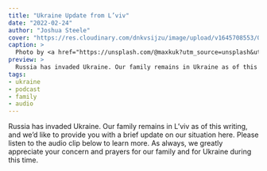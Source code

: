 ```yaml
---
title: "Ukraine Update from L’viv"
date: "2022-02-24"
author: "Joshua Steele"
cover: "https://res.cloudinary.com/dnkvsijzu/image/upload/v1645708553/OFReport/2022-02-24-ukraine-update-lviv/max-kukurudziak-qbc3Zmxw0G8-unsplash_vobsgd.jpg"
caption: >
  Photo by <a href="https://unsplash.com/@maxkuk?utm_source=unsplash&utm_medium=referral&utm_content=creditCopyText">Max Kukurudziak</a> on <a href="https://unsplash.com/s/photos/ukraine?utm_source=unsplash&utm_medium=referral&utm_content=creditCopyText">Unsplash</a>
preview: >
  Russia has invaded Ukraine. Our family remains in Ukraine as of this writing, and we’d like to provide you with a brief update on our situation here. Please listen to the audio clip below to learn more. As always, we greatly appreciate your concern and prayers for our family and for Ukraine during this time.
tags:
- ukraine
- podcast
- family
- audio
---
```


Russia has invaded Ukraine. Our family remains in L’viv as of this writing, and we’d like to provide you with a brief update on our situation here. Please listen to the audio clip below to learn more. As always, we greatly appreciate your concern and prayers for our family and for Ukraine during this time.

<article-spacer />

<div id="buzzsprout-player-10223782"></div><script src="https://www.buzzsprout.com/1953515/10223782-invasion.js?container_id=buzzsprout-player-10223782&player=small" type="text/javascript" charset="utf-8"></script>

<article-image publicId="OFReport/2022-02-24-ukraine-update-lviv/strike-map_dopwz0" width="768" caption="Map of Russian missile strike locations across Ukraine as of midday, February 24." />
